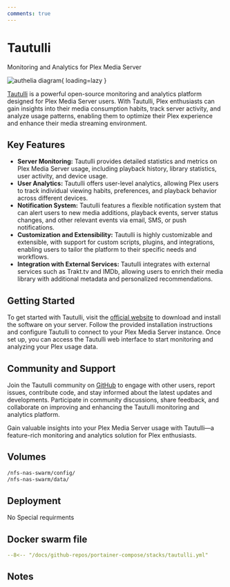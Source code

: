 ```yaml
---
comments: true
---
```


# Tautulli

Monitoring and Analytics for Plex Media Server

![authelia diagram](/assets/diagrams/authelia.png){ loading=lazy }

[Tautulli](https://tautulli.com/) is a powerful open-source monitoring and analytics platform designed for Plex Media Server users. With Tautulli, Plex enthusiasts can gain insights into their media consumption habits, track server activity, and analyze usage patterns, enabling them to optimize their Plex experience and enhance their media streaming environment.

## Key Features

- **Server Monitoring:** Tautulli provides detailed statistics and metrics on Plex Media Server usage, including playback history, library statistics, user activity, and device usage.
- **User Analytics:** Tautulli offers user-level analytics, allowing Plex users to track individual viewing habits, preferences, and playback behavior across different devices.
- **Notification System:** Tautulli features a flexible notification system that can alert users to new media additions, playback events, server status changes, and other relevant events via email, SMS, or push notifications.
- **Customization and Extensibility:** Tautulli is highly customizable and extensible, with support for custom scripts, plugins, and integrations, enabling users to tailor the platform to their specific needs and workflows.
- **Integration with External Services:** Tautulli integrates with external services such as Trakt.tv and IMDb, allowing users to enrich their media library with additional metadata and personalized recommendations.

## Getting Started

To get started with Tautulli, visit the [official website](https://tautulli.com/) to download and install the software on your server. Follow the provided installation instructions and configure Tautulli to connect to your Plex Media Server instance. Once set up, you can access the Tautulli web interface to start monitoring and analyzing your Plex usage data.

## Community and Support

Join the Tautulli community on [GitHub](https://github.com/Tautulli/Tautulli) to engage with other users, report issues, contribute code, and stay informed about the latest updates and developments. Participate in community discussions, share feedback, and collaborate on improving and enhancing the Tautulli monitoring and analytics platform.

Gain valuable insights into your Plex Media Server usage with Tautulli—a feature-rich monitoring and analytics solution for Plex enthusiasts.


## Volumes

```bash
/nfs-nas-swarm/config/
/nfs-nas-swarm/data/
```

## Deployment
No Special requirments

## Docker swarm file
``` yaml linenums="1" 
--8<-- "/docs/github-repos/portainer-compose/stacks/tautulli.yml"
```

## Notes

